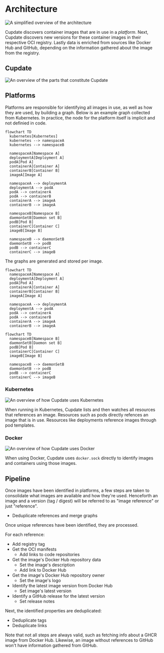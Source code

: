 # Architecture

![A simplified overview of the architecture](overview.excalidraw.png)

Cupdate discovers container images that are in use in a _platform_. Next,
Cupdate discovers new versions for these container images in their respective
OCI registry. Lastly data is enriched from sources like Docker Hub and GitHub,
depending on the information gathered about the image from the registry.

## Cupdate

![An overview of the parts that constitute Cupdate](cupdate.excalidraw.png)

## Platforms

Platforms are responsible for identifying all images in use, as well as how they
are used, by building a graph. Below is an example graph collected from
Kubernetes. In practice, the node for the platform itself is implicit and not
definied in code.

```mermaid
flowchart TD
  kubernetes[Kubernetes]
  kubernetes --> namespaceA
  kubernetes --> namespaceB

  namespaceA[Namespace A]
  deploymentA[Deployment A]
  podA[Pod A]
  containerA[Container A]
  containerB[Container B]
  imageA[Image A]

  namespaceA --> deploymentA
  deploymentA --> podA
  podA --> containerA
  podA --> containerB
  containerA --> imageA
  containerB --> imageA

  namespaceB[Namespace B]
  daemonSetB[Daemon set B]
  podB[Pod B]
  containerC[Container C]
  imageB[Image B]

  namespaceB --> daemonSetB
  daemonSetB --> podB
  podB --> containerC
  containerC --> imageB
```

The graphs are generated and stored per image.

```mermaid
flowchart TD
  namespaceA[Namespace A]
  deploymentA[Deployment A]
  podA[Pod A]
  containerA[Container A]
  containerB[Container B]
  imageA[Image A]

  namespaceA --> deploymentA
  deploymentA --> podA
  podA --> containerA
  podA --> containerB
  containerA --> imageA
  containerB --> imageA
```

```mermaid
flowchart TD
  namespaceB[Namespace B]
  daemonSetB[Daemon set B]
  podB[Pod B]
  containerC[Container C]
  imageB[Image B]

  namespaceB --> daemonSetB
  daemonSetB --> podB
  podB --> containerC
  containerC --> imageB
```


### Kubernetes

![An overview of how Cupdate uses Kubernetes](kubernetes.excalidraw.png)

When running in Kubernetes, Cupdate lists and then watches all resources that
references an image. Resources such as pods directly refences an image that is
in use. Resources like deployments reference images through pod templates.

### Docker

![An overview of how Cupdate uses Docker](docker.excalidraw.png)

When using Docker, Cupdate uses `docker.sock` directly to identify images and
containers using those images.

## Pipeline

Once images have been identified in platforms, a few steps are taken to
consolidate what images are available and how they're used. Henceforth an image
and a version (tag / digest) will be referred to as "image reference" or just
"reference".

- Deduplicate references and merge graphs

Once unique references have been identified, they are processed.

For each reference:

- Add registry tag
- Get the OCI manifests
  - Add links to code repositories
- Get the image's Docker Hub repository data
  - Set the image's description
  - Add link to Docker Hub
- Get the image's Docker Hub repository owner
  - Set the image's logo
- Identify the latest image version from Docker Hub
  - Set image's latest version
- Identify a GitHub release for the latest version
  - Set release notes

Next, the identified properties are deduplicated:

- Deduplicate tags
- Deduplicate links

Note that not all steps are always valid, such as fetching info about a GHCR
image from Docker Hub. Likewise, an image without references to GitHub won't
have information gathered from GitHub.

